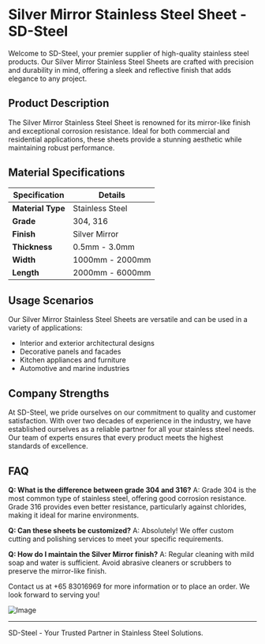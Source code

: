 # Silver Mirror Stainless Steel Sheet - SD-Steel

Welcome to SD-Steel, your premier supplier of high-quality stainless steel products. Our Silver Mirror Stainless Steel Sheets are crafted with precision and durability in mind, offering a sleek and reflective finish that adds elegance to any project. 

## Product Description
The Silver Mirror Stainless Steel Sheet is renowned for its mirror-like finish and exceptional corrosion resistance. Ideal for both commercial and residential applications, these sheets provide a stunning aesthetic while maintaining robust performance.

## Material Specifications
| **Specification** | **Details** |
|-------------------|--------------|
| **Material Type** | Stainless Steel |
| **Grade**         | 304, 316 |
| **Finish**        | Silver Mirror |
| **Thickness**     | 0.5mm - 3.0mm |
| **Width**         | 1000mm - 2000mm |
| **Length**        | 2000mm - 6000mm |

## Usage Scenarios
Our Silver Mirror Stainless Steel Sheets are versatile and can be used in a variety of applications:
- Interior and exterior architectural designs
- Decorative panels and facades
- Kitchen appliances and furniture
- Automotive and marine industries

## Company Strengths
At SD-Steel, we pride ourselves on our commitment to quality and customer satisfaction. With over two decades of experience in the industry, we have established ourselves as a reliable partner for all your stainless steel needs. Our team of experts ensures that every product meets the highest standards of excellence.

## FAQ
**Q: What is the difference between grade 304 and 316?**
A: Grade 304 is the most common type of stainless steel, offering good corrosion resistance. Grade 316 provides even better resistance, particularly against chlorides, making it ideal for marine environments.

**Q: Can these sheets be customized?**
A: Absolutely! We offer custom cutting and polishing services to meet your specific requirements.

**Q: How do I maintain the Silver Mirror finish?**
A: Regular cleaning with mild soap and water is sufficient. Avoid abrasive cleaners or scrubbers to preserve the mirror-like finish.

Contact us at +65 83016969 for more information or to place an order. We look forward to serving you!

![Image](https://github.com/user-attachments/assets/2567258e-e124-4816-932d-1809bd27ef0b)

---

SD-Steel - Your Trusted Partner in Stainless Steel Solutions.